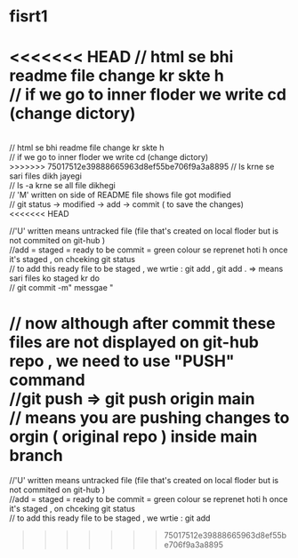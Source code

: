 # fisrt1 

<<<<<<< HEAD
// html se bhi readme file change kr skte h 
<br>
// if we go to inner floder we write cd (change dictory)<br>
=======
<br>
// html se bhi readme file change kr skte h 
<br>
// if we go to inner floder we write cd (change dictory)
<br>
>>>>>>> 75017512e39888665963d8ef55be706f9a3a8895
// ls krne se sari files dikh jayegi <br>
// ls -a krne se all file dikhegi<br>
// 'M' written on side of README file shows file got modified<br>
// git status -> modified -> add -> commit ( to save the changes)<br>
<<<<<<< HEAD

//'U' written means untracked file (file that's created on local floder but is not commited on git-hub )<br>
//add = staged = ready to be commit = green colour se reprenet hoti h once it's staged , on chceking git status<br>
// to add this ready file to be staged , we wrtie : git add <file-name> , git add . => means sari files ko staged kr do<br>
// git commit -m" messgae " <br>

// now although after commit these files are not displayed on git-hub repo , we need to use "PUSH" command<br>
//git push  => git push origin main<br>  // means you are pushing changes to orgin ( original repo ) inside main branch
=======

//'U' written means untracked file (file that's created on local floder but is not commited on git-hub )<br>
//add = staged = ready to be commit = green colour se reprenet hoti h once it's staged , on chceking git status<br>
// to add this ready file to be staged , we wrtie : git add <file-name><br>
>>>>>>> 75017512e39888665963d8ef55be706f9a3a8895
